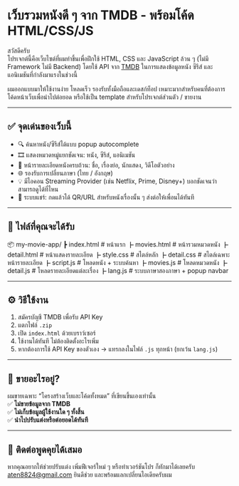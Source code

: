 # เว็บรวมหนังดี ๆ จาก TMDB - พร้อมโค้ด HTML/CSS/JS

สวัสดีครับ  
โปรเจกต์นี้คือเว็บไซต์ที่ผมทำขึ้นเพื่อฝึกใช้ HTML, CSS และ JavaScript ล้วน ๆ (ไม่มี Framework ไม่มี Backend) โดยใช้ API จาก [TMDB](https://www.themoviedb.org/) ในการแสดงข้อมูลหนัง ซีรีส์ และแอนิเมชันที่กำลังมาแรงในช่วงนี้

ผมออกแบบมาให้ใช้งานง่าย โหลดเร็ว รองรับทั้งมือถือและเดสก์ท็อป เหมาะมากสำหรับคนที่ต้องการโค้ดหน้าเว็บเพื่อนำไปต่อยอด หรือใช้เป็น template สำหรับโปรเจกต์ส่วนตัว / ขายงาน

---

## ✅ จุดเด่นของเว็บนี้
- 🔍 ค้นหาหนัง/ซีรีส์ได้แบบ popup autocomplete
- 🎞 แสดงหมวดหมู่แยกชัดเจน: หนัง, ซีรีส์, แอนิเมชัน
- 📄 หน้ารายละเอียดหนังครบถ้วน: ชื่อ, เรื่องย่อ, นักแสดง, วิดีโอตัวอย่าง
- 🌐 รองรับการเปลี่ยนภาษา (ไทย / อังกฤษ)
- 💡 มีไอคอน Streaming Provider (เช่น Netflix, Prime, Disney+) บอกชัดเจนว่าสามารถดูได้ที่ไหน
- 🔗 ระบบแชร์: กดแล้วได้ QR/URL สำหรับหนังเรื่องนั้น ๆ ส่งต่อให้เพื่อนได้ทันที

---

## 📁 ไฟล์ที่คุณจะได้รับ
📦 my-movie-app/
┣ index.html # หน้าแรก
┣ movies.html # หน้ารวมหมวดหนัง
┣ detail.html # หน้าแสดงรายละเอียด
┣ style.css # สไตล์หลัก
┣ detail.css # สไตล์เฉพาะหน้ารายละเอียด
┣ script.js # โหลดหนัง + ระบบค้นหา
┣ movies.js # โหลดหมวดหนัง
┣ detail.js # โหลดรายละเอียดแต่ละเรื่อง
┣ lang.js # ระบบภาษาสองภาษา + popup navbar

---

## ⚙️ วิธีใช้งาน
1. สมัครบัญชี TMDB เพื่อรับ API Key
2. แตกไฟล์ `.zip`
3. เปิด `index.html` ด้วยเบราว์เซอร์
4. ใช้งานได้ทันที ไม่ต้องติดตั้งอะไรเพิ่ม
5. หากต้องการใช้ API Key ของตัวเอง → แทรกลงในไฟล์ `.js` ทุกหน้า (ยกเว้น `lang.js`)

---

## 🛒 ขายอะไรอยู่?
ผมขายเฉพาะ “โครงสร้างเว็บและโค้ดทั้งหมด” ที่เขียนขึ้นเองเท่านั้น  
✅ **ไม่ขายข้อมูลจาก TMDB**  
✅ **ไม่เก็บข้อมูลผู้ใช้งานใด ๆ ทั้งสิ้น**  
✅ **นำไปปรับแต่งหรือต่อยอดได้ทันที**

---

## 💬 ติดต่อพูดคุยได้เสมอ
หากคุณอยากให้ช่วยปรับแต่ง เพิ่มฟีเจอร์ใหม่ ๆ หรือทำเวอร์ชันโปร ก็ทักมาได้เลยครับ aten8824@gmail.com ยินดีช่วย และพร้อมแลกเปลี่ยนไอเดียครับผม

